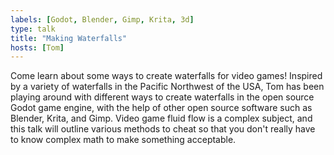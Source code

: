 ```yaml
---
labels: [Godot, Blender, Gimp, Krita, 3d]
type: talk
title: "Making Waterfalls"
hosts: [Tom]
---
```


Come learn about some ways to create waterfalls for video games!
Inspired by a variety of waterfalls in the Pacific Northwest of the USA,
Tom has been playing around with different ways to create waterfalls in
the open source Godot game engine, with the help of other open source
software such as Blender, Krita, and Gimp. Video game fluid flow is a
complex subject, and this talk will outline various methods to cheat so
that you don't really have to know complex math to make something
acceptable.
